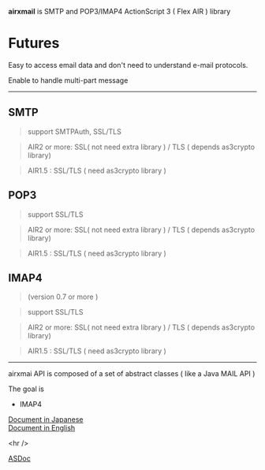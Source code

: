 **airxmail** is SMTP and POP3/IMAP4 <span>ActionScript</span> 3 ( Flex AIR ) library

# Futures #

Easy to access email data and don't need to understand e-mail protocols.

Enable to handle multi-part message


---


## SMTP ##
> support SMTPAuth, SSL/TLS

> AIR2 or more: SSL( not need extra library ) / TLS ( depends as3crypto library)

> AIR1.5      : SSL/TLS ( need as3crypto library )

## POP3 ##
> support SSL/TLS

> AIR2 or more: SSL( not need extra library ) / TLS ( depends as3crypto library)

> AIR1.5      : SSL/TLS ( need as3crypto library )

## IMAP4 ##
> (version 0.7 or more )

> support SSL/TLS

> AIR2 or more: SSL( not need extra library ) / TLS ( depends as3crypto library)

> AIR1.5      : SSL/TLS ( need as3crypto library )


---

airxmai API is composed of a set of abstract classes ( like a Java MAIL API )

The goal is
- IMAP4


<a href='http://www.coltware.com/flex/airxmail/'>Document in Japanese</a>
<br />
<a href='http://flex.coltware.com/as3-flex-air/airxmail/'>Document in English</a>



&lt;hr /&gt;


<a href='http://www.coltware.com/asdoc/airxmail/'>ASDoc</a>